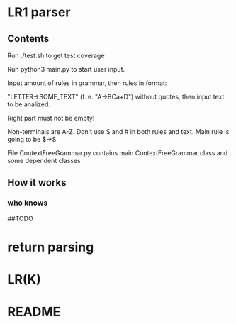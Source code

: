 # LR1 parser


## Contents


Run ./test.sh to get test coverage


Run python3 main.py to start user input.

Input amount of rules in grammar, then rules in format:

"LETTER->SOME_TEXT" (f. e. "A->BCa+D") without quotes, then input text to be analized.

Right part must not be empty!

Non-terminals are A-Z. Don't use $ and # in both rules and text. Main rule is going to be $->S


File ContextFreeGrammar.py contains main ContextFreeGrammar class and some dependent classes


## How it works


### who knows


##TODO

# return parsing
# LR(K)
# README

